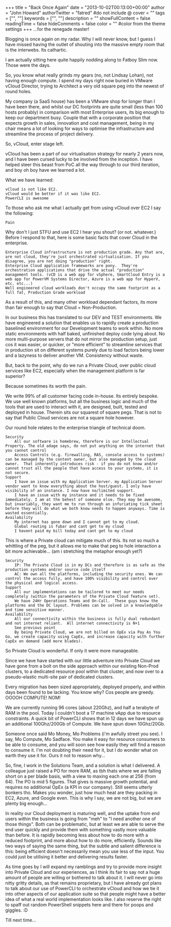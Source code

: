+++
title = "Back Once Again"
date = "2013-10-02T00:13:00+00:00"
author = "John Howard"
authorTwitter = "fatred" #do not include @
cover = ""
tags = ["", ""]
keywords = ["", ""]
description = ""
showFullContent = false
readingTime = false
hideComments = false
color = "" #color from the theme settings
+++
...for the renegade master!

Blogging is once again on my radar. Why I will never know, but I guess I have missed having the outlet of shouting into the massive empty room that is the interwebs. Its cathartic.

I am actually sitting here quite happily nodding along to Fatboy Slim now. Those were the days.

So, you know what really grinds my gears (no, not Lindsay Lohan), not having enough compute.  I spend my days right now buried in VMware vCloud Director, trying to Architect a very old square peg into the newest of round holes.

My company (a SaaS house) has been a VMware shop for longer than I have been there, and whilst our DC footprints are quite small (less than 100 hosts probably) in comparison with most Enterprise users, its big enough to keep our department busy.  Couple that with a corporate position that expects growth in sales, innovation and cost management, being in my chair means a lot of looking for ways to optimise the infrastructure and streamline the process of project delivery.

So, vCloud, enter stage left.

vCloud has been a part of our virtualisation strategy for nearly 2 years now, and I have been cursed lucky to be involved from the inception.  I have helped steer this beast from PoC all the way through to our third iteration, and boy oh boy have we learned a lot.

What we have learned:

    vCloud is not like EC2.
    vCloud would be better if it was like EC2.
    PowerCLI is awesome

To those who ask me what I actually get from using vCloud over EC2 I say the following:

    Pain

Why don't I just STFU and use EC2 I hear you shout? (or not. whatever.) Before I respond to that, here is some basic facts that cover Cloud in the enterprise.

    Enterprise Cloud infrastructure is not production grade. Any that are, are not cloud, they're just orchestrated virtualisation. If you disagree, you are not doing "production" right.
    Enterprise Cloud application frameworks are pony.  They're orchestration applications that drive the actual "production" management tools. (vCD is a web app for vSphere, SmartCloud Entry is a web app for PowerVM Systems Director, Azure is a web app for HyperV, etc. etc...)
    Well engineered cloud workloads don't occupy the same footprint as a full fat, Production Grade workload

As a result of this, and many other workload dependant factors, its more than fair enough to say that Cloud = Non-Production.

In our business this has translated to our DEV and TEST environments.  We have engineered a solution that enables us to rapidly create a production baselined environment for our Development teams to work within.  No more static environments with half baked, unfinished deploy code lying about.  No more multi-purpose servers that do not mirror the production setup, just cos it was easier, or quicker, or "more efficient" to streamline services that in production sit on different systems purely due to load factors being lower and a lazyness to deliver another VM.  Consistency without waste.

But, back to the point, why do we run a Private Cloud, over public cloud services like EC2, especially when the management platform is far superior? 

Because sometimes its worth the pain. 

We write 99% of all customer facing code in-house. Its entirely bespoke. We use well known platforms, but all the business logic and much of the tools that are used to interact with it, are designed, built, tested and deployed in house.  Therein sits our squarest of square pegs. That is not to say that Public Cloud services are not a square hole however.  

Our round hole relates to the enterprise triangle of technical doom. 

    Security
        All our software is homebrew, therefore is our Intellectual Property. The old adage says, do not put anything on the internet that you cannot control 
        Access Controls (e.g. firewalling, RAS, console access to systems) can be managed by the content owner, but also managed by the cloud owner.  That inherently introduces risk - if you do not know and/or cannot trust all the people that have access to your systems, it is not secure.
    Support
        I have an issue with my Application Server. my Application Server vendor want to know everything about the host/guest. I only have visibility of an instance. I now have no/limited support. 
        I have an issue with my instance and it needs to be fixed immediately. I am at the behest of someone else. They may be awesome, but invariably, they want me to run through an infuriating tick sheet before they will do what we both know needs to happen anyways. Time is wasted essentially. 
    Availability
        My internet has gone down and I cannot get to my cloud. 
        Global routing is fubar and cant get to my cloud
        I havent paid my bill today and cant get to my cloud

This is where a Private cloud can mitigate much of this.  Its not so much a whittling of the peg, but it allows me to make that peg to hole interaction a bit more achievable... (am i stretching the metaphor enough yet?)

    Security
        IP: The Private Cloud is in my DCs and therefore is as safe as the production systems and/or source code itself
        AC: We own all the platforms, including the security ones. We can control the access fully, and have 100% visibility and control over the physical and logical access.
    Support
        All our implementations can be tailored to meet our needs completely (within the parameters of the Private Cloud feature set).
        We have 24Hr Operations Teams and On-Call.  These guys know the platforms and the DC layout. Problems can be solved in a knowledgable and time sensitive manner.
    Availability
        All our connectivity within the business is fully dual redundant and not internet reliant.  All internet connectivity is N+1
        See previous point
        By being Private Cloud, we are not billed on OpEx via Pay As You Go, we create capacity using CapEx, and increase capacity with further CapEx on demand (add more blades).

So Private Cloud is wonderful. If only it were more manageable. 

Since we have have started with our little adventure into Private Cloud we have gone from a bolt on the side approach within our existing Non-Prod clusters, to a dedicated resource pool within that cluster, and now over to a pseudo-elastic multi-site pair of dedicated clusters.  

Every migration has been sized appropriately, deployed properly, and within days been found to be lacking. You know why? Cos people are greedy. OOOOH COMPUTE! NOM!

We are currently running 96 cores (about 220Ghz), and half a terabyte of RAM in the pool. Today I couldn't boot a 17 machine vApp due to resource constraints. A quick bit of PowerCLI shows that in 12 days we have spun up an additional 100Ghz/200Gb of Compute.  We have spun down 10Ghz/20Gb. 

Someone once said Mo Money, Mo Problems (i'm awfully street you see).  I say, Mo Compute, Mo Sadface.  You make it easy for resource consumers to be able to consume, and you will soon see how easily they will find a reason to consume it.  I'm not doubting their need for it, but I do wonder what on earth they use it for.  Ours it not to reason why...

So, fine, I work in the Solutions Team, and a solution is what I delivered. A colleague just raised a PO for more RAM, as tbh thats where we are falling short on a per blade basis, with a view to maxing each one at 256 (from 64). The PO is mid 5 figures.  That gives is massive growth potential, and requires no additional OpEx (a KPI in our company).  Still seems utterly bonkers tho. Makes you wonder, just how much heat are they packing in EC2, Azure, and Google even. This is why I say, we are not big, but we are plenty big enough...

In reality our Cloud deployment is maturing well, and the uptake from end users within the business is going from "meh" to "I need another one of those things".  Both can be problematic, but at least we are able to serve the end user quickly and provide them with something vastly more valuable than before. It is rapidly becoming less about how to do more with a reduced footprint, and more about how to do more, efficiently.  Sounds like two ways of saying the same thing, but the subtle and salient difference is this: being efficient doesn't necessarily mean you use less of the input.  You could just be utilising it better and delivering results faster.

As time goes by I will expand my ramblings and try to provide more insight into Private Cloud and our experiences, as I think its fair to say not a huge amount of people are willing or bothered to talk about it.  I will never go into nitty gritty details, as that remains proprietary, but I have already got plans to talk about our use of PowerCLI to orchestrate vCloud and how we tie it into other aspects of our application suite so that people might have a better idea of what a real world implementation looks like.  I also reserve the right to spaff out random PowerShell snippets here and there for poops and giggles. :D

Till next time...
